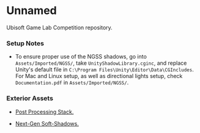 # Unnamed
Ubisoft Game Lab Competition repository.

### Setup Notes

- To ensure proper use of the NGSS shadows, go into `Assets/Imported/NGSS/`, take `UnityShadowLibrary.cginc`, and replace Unity's default file in `C:\Program Files\Unity\Editor\Data\CGIncludes`. For Mac and Linux setup, as well as directional lights setup, check `Documentation.pdf` in `Assets/Imported/NGSS/`.

### Exterior Assets

- [Post Processing Stack.](https://assetstore.unity.com/packages/essentials/post-processing-stack-83912)

- [Next-Gen Soft-Shadows.](https://assetstore.unity.com/packages/vfx/shaders/next-gen-soft-shadows-79454)